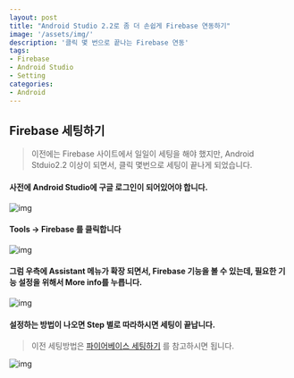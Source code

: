 ```yaml
---
layout: post
title: "Android Studio 2.2로 좀 더 손쉽게 Firebase 연동하기"
image: '/assets/img/'
description: '클릭 몇 번으로 끝나는 Firebase 연동'
tags:
- Firebase
- Android Studio
- Setting
categories:
- Android
---
```



## Firebase 세팅하기
> 이전에는 Firebase 사이트에서 일일이 세팅을 해야 했지만, Android Stduio2.2 이상이 되면서, 클릭 몇번으로 세팅이 끝나게 되었습니다.


#### 사전에 Android Studio에 구글 로그인이 되어있어야 합니다.

![img](https://cdn-images-1.medium.com/max/2000/1*Bzrz75B-6kkQw6t6CJKlDg.png)

#### Tools -> Firebase 를 클릭합니다

![img](https://cdn-images-1.medium.com/max/2000/1*p2NZA3KWGfUjuAkuvsYfkw.png)

#### 그럼 우측에 Assistant 메뉴가 확장 되면서, Firebase 기능을 볼 수 있는데, 필요한 기능 설정을 위해서 More info를 누릅니다.

![img](https://cdn-images-1.medium.com/max/800/1*QVQpbSKRDlrp0lznF1bpiw.png)

#### 설정하는 방법이 나오면 Step 별로 따라하시면 세팅이 끝납니다.
> 이전 세팅방법은 [파이어베이스 세팅하기](https://jungwoon.github.io/jungwoon.github.io/Android-Firebase-Setting/) 를 참고하시면 됩니다.

![img](https://cdn-images-1.medium.com/max/800/1*yr0KkaNbeqTSf7I20IWdfA.png)
